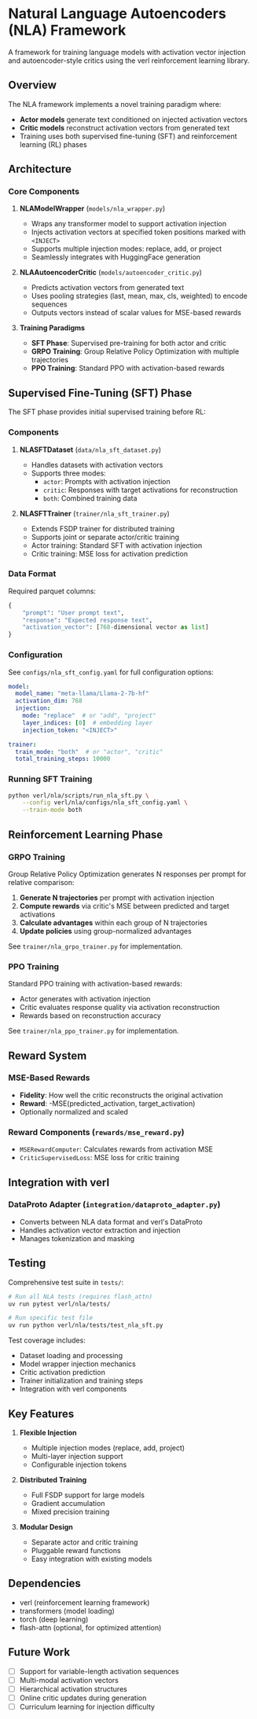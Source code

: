 # Natural Language Autoencoders (NLA) Framework

A framework for training language models with activation vector injection and autoencoder-style critics using the verl reinforcement learning library.

## Overview

The NLA framework implements a novel training paradigm where:
- **Actor models** generate text conditioned on injected activation vectors
- **Critic models** reconstruct activation vectors from generated text
- Training uses both supervised fine-tuning (SFT) and reinforcement learning (RL) phases

## Architecture

### Core Components

1. **NLAModelWrapper** (`models/nla_wrapper.py`)
   - Wraps any transformer model to support activation injection
   - Injects activation vectors at specified token positions marked with `<INJECT>`
   - Supports multiple injection modes: replace, add, or project
   - Seamlessly integrates with HuggingFace generation

2. **NLAAutoencoderCritic** (`models/autoencoder_critic.py`)
   - Predicts activation vectors from generated text
   - Uses pooling strategies (last, mean, max, cls, weighted) to encode sequences
   - Outputs vectors instead of scalar values for MSE-based rewards

3. **Training Paradigms**
   - **SFT Phase**: Supervised pre-training for both actor and critic
   - **GRPO Training**: Group Relative Policy Optimization with multiple trajectories
   - **PPO Training**: Standard PPO with activation-based rewards

## Supervised Fine-Tuning (SFT) Phase

The SFT phase provides initial supervised training before RL:

### Components

1. **NLASFTDataset** (`data/nla_sft_dataset.py`)
   - Handles datasets with activation vectors
   - Supports three modes:
     - `actor`: Prompts with activation injection
     - `critic`: Responses with target activations for reconstruction
     - `both`: Combined training data

2. **NLASFTTrainer** (`trainer/nla_sft_trainer.py`)
   - Extends FSDP trainer for distributed training
   - Supports joint or separate actor/critic training
   - Actor training: Standard SFT with activation injection
   - Critic training: MSE loss for activation prediction

### Data Format

Required parquet columns:
```python
{
    "prompt": "User prompt text",
    "response": "Expected response text",
    "activation_vector": [768-dimensional vector as list]
}
```

### Configuration

See `configs/nla_sft_config.yaml` for full configuration options:

```yaml
model:
  model_name: "meta-llama/Llama-2-7b-hf"
  activation_dim: 768
  injection:
    mode: "replace"  # or "add", "project"
    layer_indices: [0]  # embedding layer
    injection_token: "<INJECT>"

trainer:
  train_mode: "both"  # or "actor", "critic"
  total_training_steps: 10000
```

### Running SFT Training

```bash
python verl/nla/scripts/run_nla_sft.py \
    --config verl/nla/configs/nla_sft_config.yaml \
    --train-mode both
```

## Reinforcement Learning Phase

### GRPO Training

Group Relative Policy Optimization generates N responses per prompt for relative comparison:

1. **Generate N trajectories** per prompt with activation injection
2. **Compute rewards** via critic's MSE between predicted and target activations
3. **Calculate advantages** within each group of N trajectories
4. **Update policies** using group-normalized advantages

See `trainer/nla_grpo_trainer.py` for implementation.

### PPO Training

Standard PPO training with activation-based rewards:
- Actor generates with activation injection
- Critic evaluates response quality via activation reconstruction
- Rewards based on reconstruction accuracy

See `trainer/nla_ppo_trainer.py` for implementation.

## Reward System

### MSE-Based Rewards
- **Fidelity**: How well the critic reconstructs the original activation
- **Reward**: -MSE(predicted_activation, target_activation)
- Optionally normalized and scaled

### Reward Components (`rewards/mse_reward.py`)
- `MSERewardComputer`: Calculates rewards from activation MSE
- `CriticSupervisedLoss`: MSE loss for critic training

## Integration with verl

### DataProto Adapter (`integration/dataproto_adapter.py`)
- Converts between NLA data format and verl's DataProto
- Handles activation vector extraction and injection
- Manages tokenization and masking

## Testing

Comprehensive test suite in `tests/`:

```bash
# Run all NLA tests (requires flash_attn)
uv run pytest verl/nla/tests/

# Run specific test file
uv run python verl/nla/tests/test_nla_sft.py
```

Test coverage includes:
- Dataset loading and processing
- Model wrapper injection mechanics
- Critic activation prediction
- Trainer initialization and training steps
- Integration with verl components

## Key Features

1. **Flexible Injection**
   - Multiple injection modes (replace, add, project)
   - Multi-layer injection support
   - Configurable injection tokens

2. **Distributed Training**
   - Full FSDP support for large models
   - Gradient accumulation
   - Mixed precision training

3. **Modular Design**
   - Separate actor and critic training
   - Pluggable reward functions
   - Easy integration with existing models

## Dependencies

- verl (reinforcement learning framework)
- transformers (model loading)
- torch (deep learning)
- flash-attn (optional, for optimized attention)

## Future Work

- [ ] Support for variable-length activation sequences
- [ ] Multi-modal activation vectors
- [ ] Hierarchical activation structures
- [ ] Online critic updates during generation
- [ ] Curriculum learning for injection difficulty
